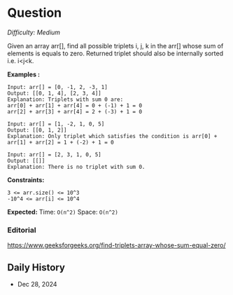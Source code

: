 # Question 

_Difficulty: Medium_

Given an array arr[], find all possible triplets i, j, k in the arr[] whose sum of elements is equals to zero. 
Returned triplet should also be internally sorted i.e. i<j<k.

**Examples :**
```
Input: arr[] = [0, -1, 2, -3, 1]
Output: [[0, 1, 4], [2, 3, 4]]
Explanation: Triplets with sum 0 are:
arr[0] + arr[1] + arr[4] = 0 + (-1) + 1 = 0
arr[2] + arr[3] + arr[4] = 2 + (-3) + 1 = 0

Input: arr[] = [1, -2, 1, 0, 5]
Output: [[0, 1, 2]]
Explanation: Only triplet which satisfies the condition is arr[0] + arr[1] + arr[2] = 1 + (-2) + 1 = 0

Input: arr[] = [2, 3, 1, 0, 5]
Output: [[]]
Explanation: There is no triplet with sum 0.
```

**Constraints:**
```
3 <= arr.size() <= 10^3
-10^4 <= arr[i] <= 10^4
```

**Expected:**
Time: `O(n^2)`
Space: `O(n^2)`

### Editorial
https://www.geeksforgeeks.org/find-triplets-array-whose-sum-equal-zero/

## Daily History
- Dec 28, 2024